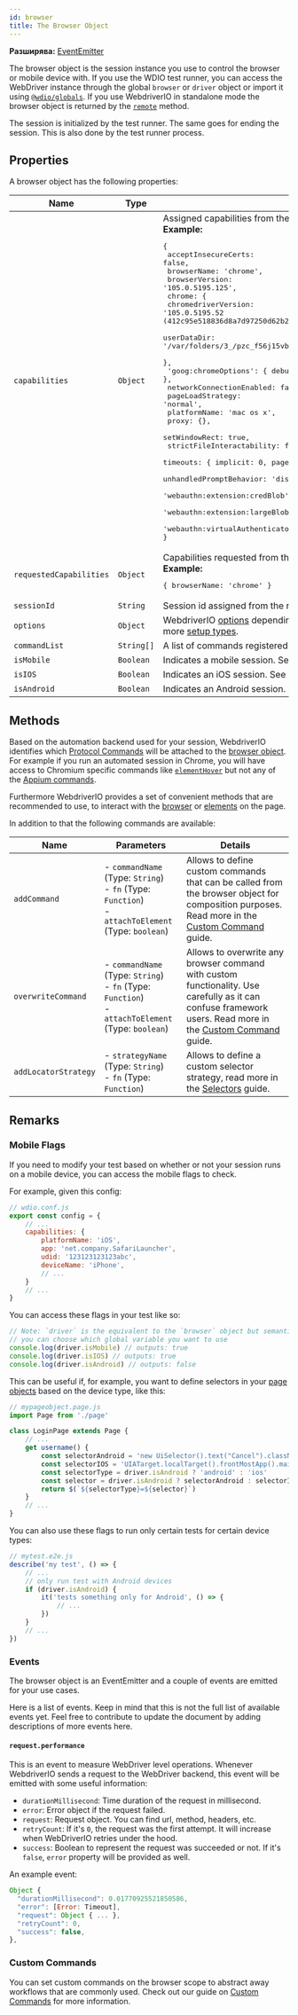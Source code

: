 ```yaml
---
id: browser
title: The Browser Object
---
```


__Разширява:__ [EventEmitter](https://nodejs.org/api/events.html#class-eventemitter)

The browser object is the session instance you use to control the browser or mobile device with. If you use the WDIO test runner, you can access the WebDriver instance through the global `browser` or `driver` object or import it using [`@wdio/globals`](/docs/api/globals). If you use WebdriverIO in standalone mode the browser object is returned by the [`remote`](/docs/api/modules#remoteoptions-modifier) method.

The session is initialized by the test runner. The same goes for ending the session. This is also done by the test runner process.

## Properties

A browser object has the following properties:

| Name                    | Type       | Details                                                                                                                               |
| ----------------------- | ---------- | ------------------------------------------------------------------------------------------------------------------------------------- |
| `capabilities`          | `Object`   | Assigned capabilities from the remote server.<br /><b>Example:</b><pre>{<br />  acceptInsecureCerts: false,<br />  browserName: 'chrome',<br />  browserVersion: '105.0.5195.125',<br />  chrome: {<br />    chromedriverVersion: '105.0.5195.52 (412c95e518836d8a7d97250d62b29c2ae6a26a85-refs/branch-heads/5195@{#853})',<br />    userDataDir: '/var/folders/3_/pzc_f56j15vbd9z3r0j050sh0000gn/T/.com.google.Chrome.76HD3S'<br />  },<br />  'goog:chromeOptions': { debuggerAddress: 'localhost:64679' },<br />  networkConnectionEnabled: false,<br />  pageLoadStrategy: 'normal',<br />  platformName: 'mac os x',<br />  proxy: {},<br />  setWindowRect: true,<br />  strictFileInteractability: false,<br />  timeouts: { implicit: 0, pageLoad: 300000, script: 30000 },<br />  unhandledPromptBehavior: 'dismiss and notify',<br />  'webauthn:extension:credBlob': true,<br />  'webauthn:extension:largeBlob': true,<br />  'webauthn:virtualAuthenticators': true<br />}</pre>                           |
| `requestedCapabilities` | `Object`   | Capabilities requested from the remote server.<br /><b>Example:</b><pre>{ browserName: 'chrome' }</pre>                          |
| `sessionId`             | `String`   | Session id assigned from the remote server.                                                                                           |
| `options`               | `Object`   | WebdriverIO [options](/docs/configuration) depending on how the browser object was created. See more [setup types](/docs/setuptypes). |
| `commandList`           | `String[]` | A list of commands registered to the browser instance                                                                                 |
| `isMobile`              | `Boolean`  | Indicates a mobile session. See more under [Mobile Flags](#mobile-flags).                                                             |
| `isIOS`                 | `Boolean`  | Indicates an iOS session. See more under [Mobile Flags](#mobile-flags).                                                               |
| `isAndroid`             | `Boolean`  | Indicates an Android session. See more under [Mobile Flags](#mobile-flags).                                                           |

## Methods

Based on the automation backend used for your session, WebdriverIO identifies which [Protocol Commands](/docs/api/protocols) will be attached to the [browser object](/docs/api/browser). For example if you run an automated session in Chrome, you will have access to Chromium specific commands like [`elementHover`](/docs/api/chromium#elementhover) but not any of the [Appium commands](/docs/api/appium).

Furthermore WebdriverIO provides a set of convenient methods that are recommended to use, to interact with the [browser](/docs/api/browser) or [elements](/docs/api/element) on the page.

In addition to that the following commands are available:

| Name                 | Parameters                                                                                                             | Details                                                                                                                                                                                                        |
| -------------------- | ---------------------------------------------------------------------------------------------------------------------- | -------------------------------------------------------------------------------------------------------------------------------------------------------------------------------------------------------------- |
| `addCommand`         | - `commandName` (Type: `String`)<br />- `fn` (Type: `Function`)<br />- `attachToElement` (Type: `boolean`) | Allows to define custom commands that can be called from the browser object for composition purposes. Read more in the [Custom Command](/docs/customcommands) guide.                                           |
| `overwriteCommand`   | - `commandName` (Type: `String`)<br />- `fn` (Type: `Function`)<br />- `attachToElement` (Type: `boolean`) | Allows to overwrite any browser command with custom functionality. Use carefully as it can confuse framework users. Read more in the [Custom Command](/docs/customcommands#overwriting-native-commands) guide. |
| `addLocatorStrategy` | - `strategyName` (Type: `String`)<br />- `fn` (Type: `Function`)                                                 | Allows to define a custom selector strategy, read more in the [Selectors](/docs/selectors#custom-selector-strategies) guide.                                                                                   |

## Remarks

### Mobile Flags

If you need to modify your test based on whether or not your session runs on a mobile device, you can access the mobile flags to check.

For example, given this config:

```js
// wdio.conf.js
export const config = {
    // ...
    capabilities: {
        platformName: 'iOS',
        app: 'net.company.SafariLauncher',
        udid: '123123123123abc',
        deviceName: 'iPhone',
        // ...
    }
    // ...
}
```

You can access these flags in your test like so:

```js
// Note: `driver` is the equivalent to the `browser` object but semantically more correct
// you can choose which global variable you want to use
console.log(driver.isMobile) // outputs: true
console.log(driver.isIOS) // outputs: true
console.log(driver.isAndroid) // outputs: false
```

This can be useful if, for example, you want to define selectors in your [page objects](../pageobjects) based on the device type, like this:

```js
// mypageobject.page.js
import Page from './page'

class LoginPage extends Page {
    // ...
    get username() {
        const selectorAndroid = 'new UiSelector().text("Cancel").className("android.widget.Button")'
        const selectorIOS = 'UIATarget.localTarget().frontMostApp().mainWindow().buttons()[0]'
        const selectorType = driver.isAndroid ? 'android' : 'ios'
        const selector = driver.isAndroid ? selectorAndroid : selectorIOS
        return $(`${selectorType}=${selector}`)
    }
    // ...
}
```

You can also use these flags to run only certain tests for certain device types:

```js
// mytest.e2e.js
describe('my test', () => {
    // ...
    // only run test with Android devices
    if (driver.isAndroid) {
        it('tests something only for Android', () => {
            // ...
        })
    }
    // ...
})
```

### Events
The browser object is an EventEmitter and a couple of events are emitted for your use cases.

Here is a list of events. Keep in mind that this is not the full list of available events yet. Feel free to contribute to update the document by adding descriptions of more events here.

#### `request.performance`
This is an event to measure WebDriver level operations. Whenever WebdriverIO sends a request to the WebDriver backend, this event will be emitted with some useful information:

- `durationMillisecond`: Time duration of the request in millisecond.
- `error`: Error object if the request failed.
- `request`: Request object. You can find url, method, headers, etc.
- `retryCount`: If it's `0`, the request was the first attempt. It will increase when WebDriverIO retries under the hood.
- `success`: Boolean to represent the request was succeeded or not. If it's `false`, `error` property will be provided as well.

An example event:
```js
Object {
  "durationMillisecond": 0.01770925521850586,
  "error": [Error: Timeout],
  "request": Object { ... },
  "retryCount": 0,
  "success": false,
},
```

### Custom Commands

You can set custom commands on the browser scope to abstract away workflows that are commonly used. Check out our guide on [Custom Commands](/docs/customcommands#adding-custom-commands) for more information.
